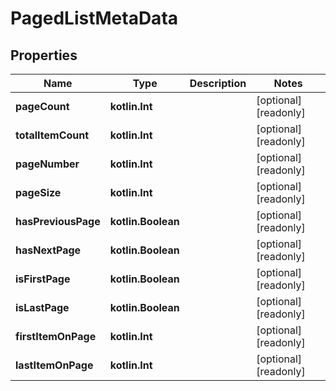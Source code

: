 
# PagedListMetaData

## Properties
Name | Type | Description | Notes
------------ | ------------- | ------------- | -------------
**pageCount** | **kotlin.Int** |  |  [optional] [readonly]
**totalItemCount** | **kotlin.Int** |  |  [optional] [readonly]
**pageNumber** | **kotlin.Int** |  |  [optional] [readonly]
**pageSize** | **kotlin.Int** |  |  [optional] [readonly]
**hasPreviousPage** | **kotlin.Boolean** |  |  [optional] [readonly]
**hasNextPage** | **kotlin.Boolean** |  |  [optional] [readonly]
**isFirstPage** | **kotlin.Boolean** |  |  [optional] [readonly]
**isLastPage** | **kotlin.Boolean** |  |  [optional] [readonly]
**firstItemOnPage** | **kotlin.Int** |  |  [optional] [readonly]
**lastItemOnPage** | **kotlin.Int** |  |  [optional] [readonly]




